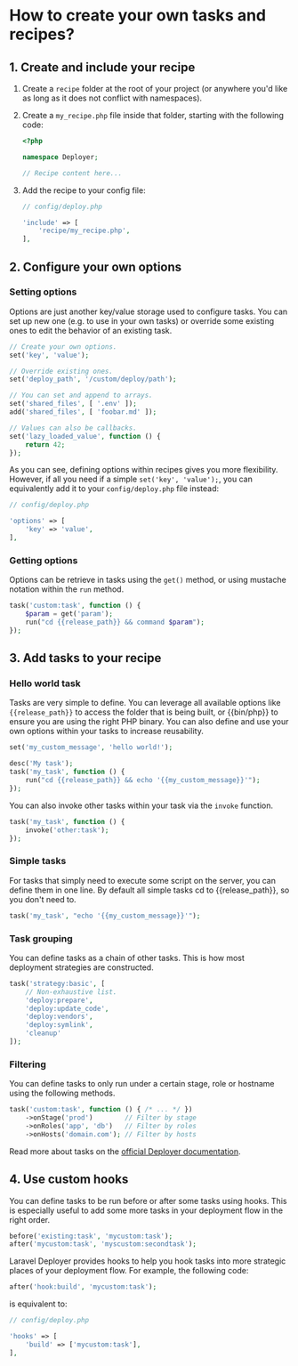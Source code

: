 # How to create your own tasks and recipes?

## 1. Create and include your recipe

1. Create a `recipe` folder at the root of your project (or anywhere you'd like as long as it does not conflict with namespaces).
    
2. Create a `my_recipe.php` file inside that folder, starting with the following code:
    
    ```php
    <?php

    namespace Deployer;

    // Recipe content here...
    ```
        
3. Add the recipe to your config file:
    
    ```php
    // config/deploy.php

    'include' => [
        'recipe/my_recipe.php',
    ],
    ```

## 2. Configure your own options

### Setting options
Options are just another key/value storage used to configure tasks. You can set up new one (e.g. to use in your own tasks) or override some existing ones to edit the behavior of an existing task.

```php
// Create your own options.
set('key', 'value');

// Override existing ones.
set('deploy_path', '/custom/deploy/path');

// You can set and append to arrays.
set('shared_files', [ '.env' ]);
add('shared_files', [ 'foobar.md' ]);

// Values can also be callbacks.
set('lazy_loaded_value', function () {
    return 42;
});
```

As you can see, defining options within recipes gives you more flexibility. However, if all you need if a simple `set('key', 'value');`, you can equivalently add it to your `config/deploy.php` file instead:

```php
// config/deploy.php

'options' => [
    'key' => 'value',
],
```

### Getting options
Options can be retrieve in tasks using the `get()` method, or using mustache notation within the `run` method.

```php
task('custom:task', function () {
    $param = get('param');
    run("cd {{release_path}} && command $param");
});
```

## 3. Add tasks to your recipe

### Hello world task

Tasks are very simple to define. You can leverage all available options like `{{release_path}}` to access the folder that is being built, or {{bin/php}} to ensure you are using the right PHP binary. You can also define and use your own options within your tasks to increase reusability. 

```php
set('my_custom_message', 'hello world!');

desc('My task');
task('my_task', function () {
    run("cd {{release_path}} && echo '{{my_custom_message}}'");
});
```

You can also invoke other tasks within your task via the `invoke` function.

```php
task('my_task', function () {
    invoke('other:task');
});
```

### Simple tasks

For tasks that simply need to execute some script on the server, you can define them in one line. By default all simple tasks cd to {{release_path}}, so you don't need to.

```php
task('my_task', "echo '{{my_custom_message}}'");
```

### Task grouping

You can define tasks as a chain of other tasks. This is how most deployment strategies are constructed.

```php
task('strategy:basic', [
    // Non-exhaustive list.
    'deploy:prepare',
    'deploy:update_code',
    'deploy:vendors',
    'deploy:symlink',
    'cleanup'
]);
```

### Filtering

You can define tasks to only run under a certain stage, role or hostname using the following methods.

```php
task('custom:task', function () { /* ... */ })
    ->onStage('prod')        // Filter by stage
    ->onRoles('app', 'db')   // Filter by roles
    ->onHosts('domain.com'); // Filter by hosts
```

Read more about tasks on the [official Deployer documentation](https://deployer.org/docs/tasks).

## 4. Use custom hooks

You can define tasks to be run before or after some tasks using hooks. This is especially useful to add some more tasks in your deployment flow in the right order.

```php
before('existing:task', 'mycustom:task');
after('mycustom:task', 'myscustom:secondtask');
```

Laravel Deployer provides hooks to help you hook tasks into more strategic places of your deployment flow. For example, the following code:

```php
after('hook:build', 'mycustom:task');
```

is equivalent to:

```php
// config/deploy.php

'hooks' => [
    'build' => ['mycustom:task'],
],
```
